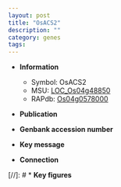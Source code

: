 ```yaml
---
layout: post
title: "OsACS2"
description: ""
category: genes
tags: 
---
```


* **Information**  
    + Symbol: OsACS2  
    + MSU: [LOC_Os04g48850](http://rice.uga.edu/cgi-bin/ORF_infopage.cgi?orf=LOC_Os04g48850)  
    + RAPdb: [Os04g0578000](http://rapdb.dna.affrc.go.jp/viewer/gbrowse_details/irgsp1?name=Os04g0578000)  

* **Publication**  

* **Genbank accession number**  

* **Key message**  

* **Connection**  

[//]: # * **Key figures**  


